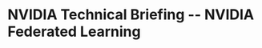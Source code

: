 # NVIDIA Technical Briefing -- NVIDIA Federated Learning

<!--
  vim:ft=markdown et wrap sw=4 sts=4:
  -->
